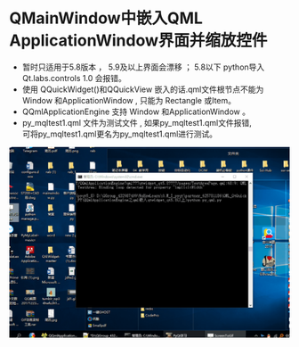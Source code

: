 # QMainWindow中嵌入QML ApplicationWindow界面并缩放控件  

- 暂时只适用于5.8版本 ， 5.9及以上界面会漂移 ； 5.8以下 python导入Qt.labs.controls 1.0 会报错。
- 使用 QQuickWidget()和QQuickView 嵌入的话.qml文件根节点不能为 Window 和ApplicationWindow ,  只能为 Rectangle 或Item。  
- QQmlApplicationEngine  支持 Window 和ApplicationWindow 。
- py_mqltest1.qml 文件为测试文件 , 如果py_mqltest1.qml文件报错,  
可将py_mqltest1.qml更名为py_mqltest1.qml进行测试。  

![截图2](ScreenShot/2.gif)